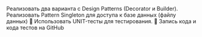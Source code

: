 Реализовать два варианта с Design Patterns (Decorator и Builder).
Реализовать Pattern Singleton для доступа к базе данных (файлу данных)
 Использовать UNIT-тесты для тестирования.
 Запись кода и кода тестов на GitHub
